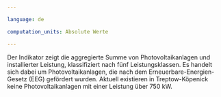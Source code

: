 ```yaml
---

language: de   

computation_units: Absolute Werte

---
```


Der Indikator zeigt die aggregierte Summe von Photovoltaikanlagen und installierter Leistung, klassifiziert nach fünf Leistungsklassen. Es handelt sich dabei um Photovoltaikanlagen, die nach dem Erneuerbare-Energien-Gesetz (EEG) gefördert wurden. Aktuell existieren in Treptow-Köpenick keine Photovoltaikanlagen mit einer Leistung über 750 kW.
